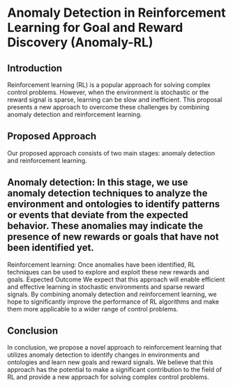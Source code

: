# Anomaly Detection in Reinforcement Learning for Goal and Reward Discovery (Anomaly-RL)

## Introduction
Reinforcement learning (RL) is a popular approach for solving complex control problems. However, when the environment is stochastic or the reward signal is sparse, learning can be slow and inefficient. This proposal presents a new approach to overcome these challenges by combining anomaly detection and reinforcement learning.

## Proposed Approach
Our proposed approach consists of two main stages: anomaly detection and reinforcement learning.

## Anomaly detection: In this stage, we use anomaly detection techniques to analyze the environment and ontologies to identify patterns or events that deviate from the expected behavior. These anomalies may indicate the presence of new rewards or goals that have not been identified yet.
Reinforcement learning: Once anomalies have been identified, RL techniques can be used to explore and exploit these new rewards and goals.
Expected Outcome
We expect that this approach will enable efficient and effective learning in stochastic environments and sparse reward signals. By combining anomaly detection and reinforcement learning, we hope to significantly improve the performance of RL algorithms and make them more applicable to a wider range of control problems.

## Conclusion
In conclusion, we propose a novel approach to reinforcement learning that utilizes anomaly detection to identify changes in environments and ontologies and learn new goals and reward signals. We believe that this approach has the potential to make a significant contribution to the field of RL and provide a new approach for solving complex control problems.
